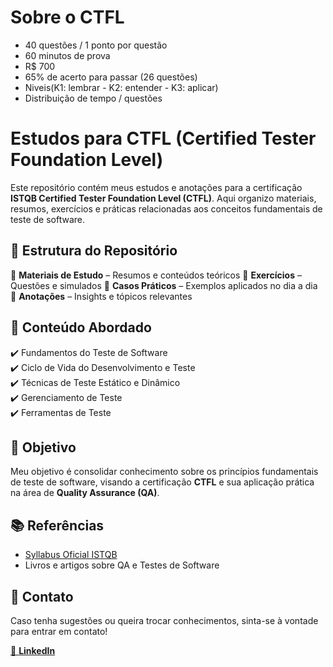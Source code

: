 # Sobre o CTFL

- 40 questões / 1 ponto por questão
- 60 minutos de prova
- R$ 700 
- 65% de acerto para passar (26 questões)
- Niveis(K1: lembrar - K2: entender - K3: aplicar)
- Distribuição de tempo / questões


# Estudos para CTFL (Certified Tester Foundation Level)

Este repositório contém meus estudos e anotações para a certificação **ISTQB Certified Tester Foundation Level (CTFL)**. Aqui organizo materiais, resumos, exercícios e práticas relacionadas aos conceitos fundamentais de teste de software.

## 📌 Estrutura do Repositório

📂 **Materiais de Estudo** – Resumos e conteúdos teóricos 
📂 **Exercícios** – Questões e simulados
📂 **Casos Práticos** – Exemplos aplicados no dia a dia
📂 **Anotações** – Insights e tópicos relevantes

## 📖 Conteúdo Abordado

✔️ Fundamentos do Teste de Software  
✔️ Ciclo de Vida do Desenvolvimento e Teste  
✔️ Técnicas de Teste Estático e Dinâmico  
✔️ Gerenciamento de Teste  
✔️ Ferramentas de Teste  

## 🎯 Objetivo

Meu objetivo é consolidar conhecimento sobre os princípios fundamentais de teste de software, visando a certificação **CTFL** e sua aplicação prática na área de **Quality Assurance (QA)**.

## 📚 Referências

- [Syllabus Oficial ISTQB](https://www.istqb.org/certifications/foundation-level)
- Livros e artigos sobre QA e Testes de Software

## 🚀 Contato

Caso tenha sugestões ou queira trocar conhecimentos, sinta-se à vontade para entrar em contato!


[💼 **LinkedIn**](https://www.linkedin.com/in/emanuel-silvalb/) 
